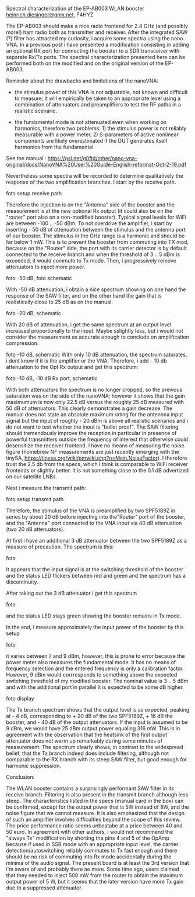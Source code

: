 Spectral characterization af the EP-AB003 WLAN booster
heinrich.diesinger@gmx.net, F4HYZ

The EP-AB003 should make a nice radio frontend for 2.4 GHz (and possibly more!) ham radio both as transmitter and receiver. After the integrated SAW (?) filter has attracted my curiosity, i acquire some spectra using the nano VNA. In a previous post i have presented a modification consisting in adding an optional RX port for connecting the booster to a SDR transceiver with separate Rx/Tx ports. The spectral characterization presented here can be performed both on the modified and on the original version of the EP-AB003.


Reminder about the drawbacks and limitations of the nanoVNA: 

- the stimulus power of this VNA is not adjustable, not known and difficult to measure; it will empirically be taken to an appropriate level using a combination of attenuators and preamplifiers to test the RF paths in a realistic scenario.

- the fundamental mode is not attenuated even when working on harmonics, therefore two problems: 1) the stimulus power is not reliably measurable with a power meter, 2) S-parameters of active nonlinear components are likely overestimated if the DUT generates itself harmonics from the fundamental.

See the manual : https://qsl.net/g0ftd/other/nano-vna-original/docs/NanoVNA%20User%20Guide-English-reformat-Oct-2-19.pdf

Nevertheless some spectra will be recorded to determine qualitatively the response of the two amplification branches. I start by the receive path. 


foto setup receive path

Therefore the injection is on the "Antenna" side of the booster and the measurement is at the new optional Rx output (it could also be on the "router" port also on a non-modified booster). Typical signal levels for WiFi are between -100 .. -50 dBm. To not overdrive the amplifier, i start by inserting - 50 dB of attenuation between the stimulus and the antenna port of our booster. The stimulus in the GHz range is a harmonic and should be far below 1 mW. This is to prevent the booster from commuting into TX mod, because on the "Router" side, the port with its carrier detector is by default connected to the receive branch and when the threshold of 3 .. 5 dBm is exceeded, it would commute to Tx mode. Then, i progressively remove attenuators to inject more power.

foto -50 dB, foto schematic

With -50 dB attenuation, i obtain a nice spectrum showing on one hand the response of the SAW filter, and on the other hand the gain that is realistically close to 25 dB as on the manual.

foto -20 dB, schematic

With 20 dB of attenuation, i get the same spectrum at an output level increased proportionally to the input. Maybe sslightly less, but i would not consider the measurement as accurate enough to conclude on amplification compression.


foto -10 dB, schematic
With only 10 dB attenuation, the spectrum saturates, i dont know if it is the amplifier or the VNA. Therefore, i add - 10 db attenuation to the Opt Rx output and get this spectrum:

foto -10 dB, -10 dB Rx port, schematic

With both attenuators the spectrum is no longer cropped, so the previous saturation was on the side of the nanoVNA; however it shows that the gain maximumum is now only 22.5 dB versus the roughly 25 dB measured with 50 dB of attenuators. This clearly demonstrates a gain decrease. The manual does not state an absolute maximum rating for the antennna input signal but the input of roughly - 20 dBm is above all realistic scenarios and i do not want to test whether the inout is "bullet proof".
The SAW filtering should tremendously improve the reception in particular in presence of powerful transmitters outside the frequency of interest that otherwise could desensitize the receiver frontend.
I have no means of measuring the noise figure (homebrew NF measurements are just recently emerging with the tinySA, https://tinysa.org/wiki/pmwiki.php?n=Main.NoiseFactor). I therefore trust the 2.5 db from the specs, which I think is comparable to WiFi receiver frontends or slightly better. It is not something close to the 0.1 dB advertized on our satellite LNBs.



Next i measure the transmit path:

foto setup transmit path

Therefore, the stimulus of the VNA is preamplified by two SPF5189Z in series by about 20 dB before injecting into the"Router" port of the booster, and the "Antenna" port connected to the VNA input via 40 dB attenuation (two 20 dB attenuators). 

At first i have an additional 3 dB attenuator between the two SPF5189Z as a measure of precaution. The spectrum is this:

foto

It appears that the input signal is at the switching threshold of the booster and the status LED flickers between red and green and the spectrum has a discontinuity.

After taking out the 3 dB attenuator i get this spectrum

foto

and the status LED stays green showing the booster remains in Tx mode. 

In the end, i measure approximately the input power of the booster by this setup

foto

it varies between 7 and 9 dBm, however, this is prone to error because the power meter also measures the fundamental mode. It has no means of frequency selection and the entered frequency is only a calibration factor. However, 9 dBm would corrresponds to something above the expected switching threshold of my modified booster. The nominal value is 3 .. 5 dBm and with the additional port in parallel it is expected to be some dB higher.

foto display

The Tx branch spectrum shows that the output level is as expected, peaking at - 4 dB, corresponding to + 20 dB of the two SPF5189Z, + 16 dB the booster, and - 40 dB of the output attenuators. If the input is assumed to be 9 dBm, we would have 25 dBm output power equaling 316 mW. This is in agreement with the observation that the heatsink of the first output attenuator does not warm up remarkably during some minutes of measurement. The spectrum clearly shows, in contrast to the widespread belief, that the Tx branch indeed does include filtering, although not comparable to the RX branch with its steep SAW filter, but good enough for harmonic suppression.


Conclusion:

The WLAN booster contains a surprisingly performant SAW filter in its receive branch. Filtering is also present in the transmit branch although less steep. The characteristics listed in the specs (manual card in the box) can be confirmed, except for the output power that is 5W instead of 8W, and the noise figure that we cannot measure. It is also emphasized that the design of such an amplifier involves difficulties beyond the scope of this review. The price performance ratio seems unbeatabe at a price between 40 and 50 euro. In agreement with other authors, i would not recommend the "always Tx" modification by shorting the pins 4 and 5 of the OpAmp because if used in SSB mode with an appropriate input level, the carrier detection/autoswitching reliably commutes to Tx fast enough and there should be no risk of commuting into Rx mode accidentally during the minima of the audio signal. The present board is at least the 3rd version that i'm aware of and probably there ae more. Some time ago, users claimed that they needed to inject 500 mW from the router to obtain the maximum output power of 5 W, but it seems that the later version have more Tx gain due to a suppressed attenuator.

